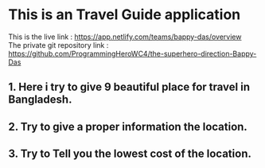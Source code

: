 <h1>This is an Travel Guide application</h1>

This is the live link  : https://app.netlify.com/teams/bappy-das/overview
<br>
The private git repository link : https://github.com/ProgrammingHeroWC4/the-superhero-direction-Bappy-Das

<h2><strong> 1. Here i try to give 9 beautiful place for travel in Bangladesh.</strong></h2>
<h2><strong>2. Try to give a proper information the location.</strong></h2>
<h2><strong>3. Try to Tell you the lowest cost of the location.</strong></h2>